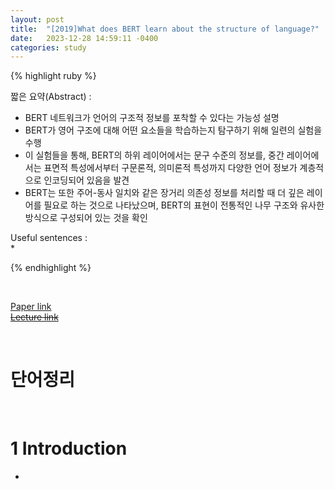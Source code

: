 ```yaml
---
layout: post
title:  "[2019]What does BERT learn about the structure of language?"
date:   2023-12-28 14:59:11 -0400
categories: study
---
```


{% highlight ruby %}


짧은 요약(Abstract) :    

* BERT 네트워크가 언어의 구조적 정보를 포착할 수 있다는 가능성 설명
* BERT가 영어 구조에 대해 어떤 요소들을 학습하는지 탐구하기 위해 일련의 실험을 수행
* 이 실험들을 통해, BERT의 하위 레이어에서는 문구 수준의 정보를, 중간 레이어에서는 표면적 특성에서부터 구문론적, 의미론적 특성까지 다양한 언어 정보가 계층적으로 인코딩되어 있음을 발견
* BERT는 또한 주어-동사 일치와 같은 장거리 의존성 정보를 처리할 때 더 깊은 레이어를 필요로 하는 것으로 나타났으며, BERT의 표현이 전통적인 나무 구조와 유사한 방식으로 구성되어 있는 것을 확인

Useful sentences :  
*   

{% endhighlight %}  

<br/>

[Paper link]()  
[~~Lecture link~~]()  

<br/>

# 단어정리  

<br/>

# 1 Introduction  
* 